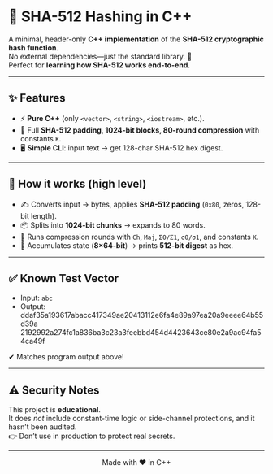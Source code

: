 # 🔐 SHA-512 Hashing in C++


A minimal, header-only **C++ implementation** of the **SHA-512 cryptographic hash function**.  
No external dependencies—just the standard library. 🚀  
Perfect for **learning how SHA-512 works end-to-end**.

---

## ✨ Features
- ⚡ **Pure C++** (only `<vector>`, `<string>`, `<iostream>`, etc.).  
- 🔄 Full **SHA-512 padding, 1024-bit blocks, 80-round compression** with constants `K`.  
- 🖥 **Simple CLI**: input text → get 128-char SHA-512 hex digest.  


---
## 🧠 How it works (high level)
- ✍ Converts input → bytes, applies **SHA-512 padding** (`0x80`, zeros, 128-bit length).  
- 📦 Splits into **1024-bit chunks** → expands to 80 words.  
- 🔁 Runs compression rounds with `Ch`, `Maj`, `Σ0/Σ1`, `σ0/σ1`, and constants `K`.  
- 🧮 Accumulates state (**8×64-bit**) → prints **512-bit digest** as hex.  

---
## ✅ Known Test Vector
- Input: `abc`  
- Output:  
ddaf35a193617abacc417349ae20413112e6fa4e89a97ea20a9eeee64b55d39a
2192992a274fc1a836ba3c23a3feebbd454d4423643ce80e2a9ac94fa54ca49f

✔ Matches program output above!

---

## ⚠️ Security Notes
This project is **educational**.  
It does *not* include constant-time logic or side-channel protections, and it hasn’t been audited.  
👉 Don’t use in production to protect real secrets.  

---

<p align="center"> Made with ❤️ in C++ </p>
